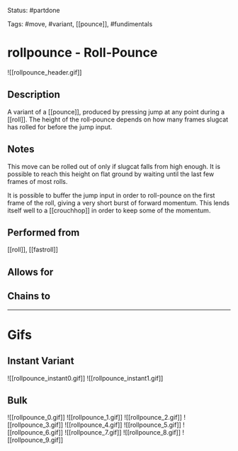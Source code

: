 Status: #partdone

Tags: #move, #variant, [[pounce]], #fundimentals

# rollpounce - Roll-Pounce
![[rollpounce_header.gif]]
## Description
A variant of a [[pounce]], produced by pressing jump at any point during a [[roll]]. The height of the roll-pounce depends on how many frames slugcat has rolled for before the jump input.

## Notes
This move can be rolled out of only if slugcat falls from high enough. It is possible to reach this height on flat ground by waiting until the last few frames of most rolls.

It is possible to buffer the jump input in order to roll-pounce on the first frame of the roll, giving a very short burst of forward momentum. This lends itself well to a [[crouchhop]] in order to keep some of the momentum.

## Performed from
[[roll]], [[fastroll]]

## Allows for


## Chains to


___
# Gifs
## Instant Variant
![[rollpounce_instant0.gif]]
![[rollpounce_instant1.gif]]
## Bulk
![[rollpounce_0.gif]]
![[rollpounce_1.gif]]
![[rollpounce_2.gif]]
![[rollpounce_3.gif]]
![[rollpounce_4.gif]]
![[rollpounce_5.gif]]
![[rollpounce_6.gif]]
![[rollpounce_7.gif]]
![[rollpounce_8.gif]]
![[rollpounce_9.gif]]